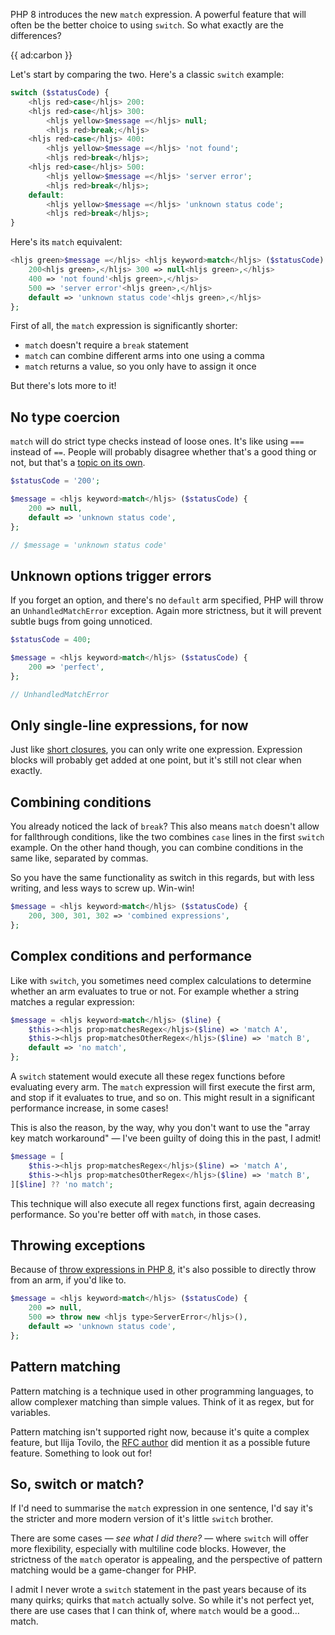 PHP 8 introduces the new `match` expression. A powerful feature that will often be the better choice to using `switch`. So what exactly are the differences?

{{ ad:carbon }}

Let's start by comparing the two. Here's a classic `switch` example:

```php
switch ($statusCode) {
    <hljs red>case</hljs> 200:
    <hljs red>case</hljs> 300:
        <hljs yellow>$message =</hljs> null;
        <hljs red>break;</hljs>
    <hljs red>case</hljs> 400:
        <hljs yellow>$message =</hljs> 'not found';
        <hljs red>break</hljs>;
    <hljs red>case</hljs> 500:
        <hljs yellow>$message =</hljs> 'server error';
        <hljs red>break</hljs>;
    default:
        <hljs yellow>$message =</hljs> 'unknown status code';
        <hljs red>break</hljs>;
}
```

Here's its `match` equivalent:

```php
<hljs green>$message =</hljs> <hljs keyword>match</hljs> ($statusCode) {
    200<hljs green>,</hljs> 300 => null<hljs green>,</hljs>
    400 => 'not found'<hljs green>,</hljs>
    500 => 'server error'<hljs green>,</hljs>
    default => 'unknown status code'<hljs green>,</hljs>
};
```

First of all, the `match` expression is significantly shorter:

- `match` doesn't require a `break` statement
- `match` can combine different arms into one using a comma
- `match` returns a value, so you only have to assign it once

But there's lots more to it!

## No type coercion

`match` will do strict type checks instead of loose ones. It's like using `===` instead of `==`.
People will probably disagree whether that's a good thing or not, but that's a [topic on its own](/blog/tests-and-types).

```php
$statusCode = '200';

$message = <hljs keyword>match</hljs> ($statusCode) {
    200 => null,
    default => 'unknown status code',
};

// $message = 'unknown status code'
```


## Unknown options trigger errors

If you forget an option, and there's no `default` arm specified, PHP will throw an `UnhandledMatchError` exception. Again more strictness, but it will prevent subtle bugs from going unnoticed.  

```php
$statusCode = 400;

$message = <hljs keyword>match</hljs> ($statusCode) {
    200 => 'perfect',
};

// UnhandledMatchError
```

## Only single-line expressions, for now

Just like [short closures](/blog/short-closures-in-php), you can only write one expression. Expression blocks will probably get added at one point, but it's still not clear when exactly.

## Combining conditions

You already noticed the lack of `break`? This also means `match` doesn't allow for fallthrough conditions, like the two combines `case` lines in the first `switch` example. On the other hand though, you can combine conditions in the same like, separated by commas.

So you have the same functionality as switch in this regards, but with less writing, and less ways to screw up. Win-win!

```php
$message = <hljs keyword>match</hljs> ($statusCode) {
    200, 300, 301, 302 => 'combined expressions',
};
```

## Complex conditions and performance

Like with `switch`, you sometimes need complex calculations to determine whether an arm evaluates to true or not. For example whether a string matches a regular expression:

```php
$message = <hljs keyword>match</hljs> ($line) {
    $this-><hljs prop>matchesRegex</hljs>($line) => 'match A',
    $this-><hljs prop>matchesOtherRegex</hljs>($line) => 'match B',
    default => 'no match',
};
```

A `switch` statement would execute all these regex functions before evaluating every arm. The `match` expression will first execute the first arm, and stop if it evaluates to true, and so on. This might result in a significant performance increase, in some cases!

This is also the reason, by the way, why you don't want to use the "array key match workaround" — I've been guilty of doing this in the past, I admit!

```php
$message = [
    $this-><hljs prop>matchesRegex</hljs>($line) => 'match A',
    $this-><hljs prop>matchesOtherRegex</hljs>($line) => 'match B',
][$line] ?? 'no match';
```

This technique will also execute all regex functions first, again decreasing performance. So you're better off with `match`, in those cases. 

## Throwing exceptions

Because of [throw expressions in PHP 8](/blog/new-in-php-8#throw-expression-rfc), it's also possible to directly throw from an arm, if you'd like to.

```php
$message = <hljs keyword>match</hljs> ($statusCode) {
    200 => null,
    500 => throw new <hljs type>ServerError</hljs>(),
    default => 'unknown status code',
};
```

## Pattern matching

Pattern matching is a technique used in other programming languages, to allow complexer matching than simple values. Think of it as regex, but for variables. 

Pattern matching isn't supported right now, because it's quite a complex feature, but Ilija Tovilo, the [RFC author](*https://wiki.php.net/rfc/match_expression_v2) did mention it as a possible future feature. Something to look out for!

## So, switch or match?

If I'd need to summarise the `match` expression in one sentence, I'd say it's the stricter and more modern version of it's little `switch` brother.

There are some cases — _see what I did there?_ — where `switch` will offer more flexibility, especially with multiline code blocks. However, the strictness of the `match` operator is appealing, and the perspective of pattern matching would be a game-changer for PHP.

I admit I never wrote a `switch` statement in the past years because of its many quirks; quirks that `match` actually solve. So while it's not perfect yet, there are use cases that I can think of, where `match` would be a good… match.

